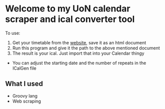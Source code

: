 # Welcome to my UoN calendar scraper and ical converter tool

To use:

1. Get your timetable from the [website](https://timetabling.nottingham.ac.uk/), save it as an html document
1. Run this program and give it the path to the above mentioned document
1. The result is your ical. Just import that into your Calendar thingy

* You can adjust the starting date and the number of repeats in the ICalGen file

## What I used

* Groovy lang
* Web scraping
